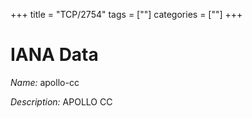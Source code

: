 +++
title = "TCP/2754"
tags = [""]
categories = [""]
+++

# IANA Data

_Name:_ apollo-cc

_Description:_ APOLLO CC

